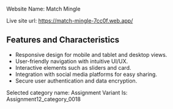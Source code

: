 Website Name: 
Match Mingle

Live site url:
https://match-mingle-7cc0f.web.app/

## Features and Characteristics
- Responsive design for mobile and tablet and desktop views.
- User-friendly navigation with intuitive UI/UX.
- Interactive elements such as sliders and card.
- Integration with social media platforms for easy sharing.
- Secure user authentication and data encryption.

Selected category name:
Assignment Variant Is: Assignment12_category_0018
